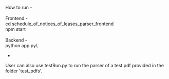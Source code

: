 How to run -\
\
Frontend -\
cd schedule_of_notices_of_leases_parser_frontend\
npm start\
\
Backend -\
python app.py\

-

User can also use testRun.py to run the parser of a test pdf provided in the folder 'test_pdfs'.
